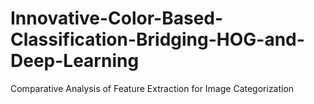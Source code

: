 # Innovative-Color-Based-Classification-Bridging-HOG-and-Deep-Learning
Comparative Analysis of Feature Extraction for Image Categorization
